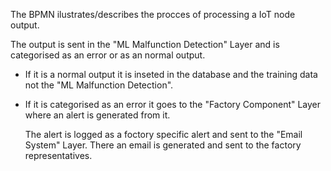 The BPMN ilustrates/describes the procces of processing a IoT node output.

The output is sent in the "ML Malfunction Detection" Layer and is categorised as an error or as an normal output.

- If it is a normal output it is inseted in the database and the training data not the "ML Malfunction Detection".

- If it is categorised as an error it goes to the "Factory Component" Layer where an alert is generated from it.

  The alert is logged as a foctory specific alert and sent to the "Email System" Layer. There an email is generated and sent to the factory representatives.
